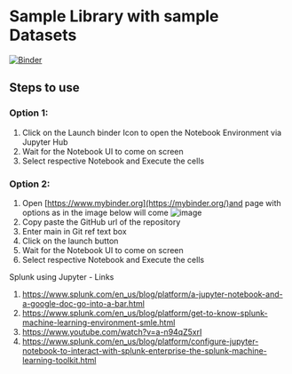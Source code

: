 # Sample Library with sample Datasets
[![Binder](https://mybinder.org/badge_logo.svg)](https://mybinder.org/v2/gh/achauhan2022/samplelibrary/main)

## Steps to use

### Option 1: 
1. Click on the Launch binder Icon to open the Notebook Environment via Jupyter Hub 
2. Wait for the Notebook UI to come on screen
3. Select respective Notebook and Execute the cells  

### Option 2: 
1. Open [https://www.mybinder.org](https://mybinder.org/)and page with options as in the image below will come
![image](https://user-images.githubusercontent.com/111838404/186414915-c9078e84-a69f-4847-986a-e2e6c4bf3f31.png)
2. Copy paste the GitHub url of the repository
3. Enter main in Git ref text box 
4. Click on the launch button
5. Wait for the Notebook UI to come on screen
6. Select respective Notebook and Execute the cells  



Splunk using Jupyter - Links
1. https://www.splunk.com/en_us/blog/platform/a-jupyter-notebook-and-a-google-doc-go-into-a-bar.html
2. https://www.splunk.com/en_us/blog/platform/get-to-know-splunk-machine-learning-environment-smle.html
3. https://www.youtube.com/watch?v=a-n94qZ5xrI
4. https://www.splunk.com/en_us/blog/platform/configure-jupyter-notebook-to-interact-with-splunk-enterprise-the-splunk-machine-learning-toolkit.html
